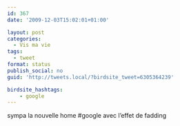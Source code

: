```yaml
---
id: 367
date: '2009-12-03T15:02:01+01:00'

layout: post
categories:
  - Vis ma vie
tags:
  - tweet
format: status
publish_social: no
guid: 'http://tweets.local/?birdsite_tweet=6305364239'

birdsite_hashtags:
    - google
---
```


sympa la nouvelle home #google avec l’effet de fadding